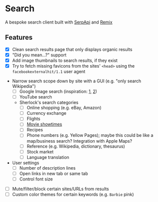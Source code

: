 # Search

A bespoke search client built with [SerpApi](https://serpapi.com/) and [Remix](https://remix.run)

## Features

- [x] Clean search results page that only displays organic results
- [x] "Did you mean…?" support
- [x] Add image thumbnails to search results, if they exist
- [x] Try to fetch missing favicons from the sites' `<head>` using the `facebookexternalhit/1.1` user agent
- Narrow search scope down by site with a GUI (e.g. "only search Wikipedia")
    - [ ] Google Image search (inspiration: [1](https://dribbble.com/shots/828786-Google), [2](https://cdn.dribbble.com/users/47552/screenshots/17615415/media/3a38bc7ccc47c5bacf66647ac65d35bd.png))
    - [ ] YouTube search
    - Sherlock's search categories
        - [ ] Online shopping (e.g. eBay, Amazon)
        - [ ] Currency exchange
        - [ ] Flights
        - [ ] [Movie showtimes](https://cdn.arstechnica.net/wp-content/uploads/archive/reviews/02q3/macosx-10.2/images/sherlock.jpg)
        - [ ] Recipes
        - [ ] Phone numbers (e.g. Yellow Pages); maybe this could be like a map/business search? Integration with Apple Maps?
        - [ ] Reference (e.g. Wikipedia, dictionary, thesaurus)
        - [ ] Stock market
        - [ ] Language translation
- User settings
    - [ ] Number of description lines
    - [ ] Open links in new tab or same tab
    - [ ] Control font size
- [ ] Mute/filter/block certain sites/URLs from results
- [ ] Custom color themes for certain keywords (e.g. `Barbie` pink)